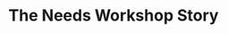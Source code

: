 ---
title: "The Needs Workshop Story"
description: "Who am I and how did I get here?"
draft: false
bg_image: "images/whiteboard.jpg"
---